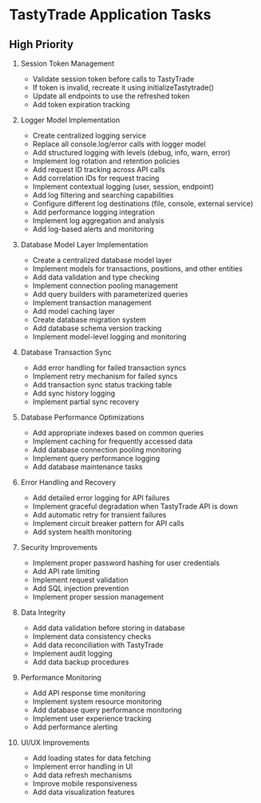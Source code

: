 # TastyTrade Application Tasks

## High Priority

1. Session Token Management
   - Validate session token before calls to TastyTrade
   - If token is invalid, recreate it using initializeTastytrade()
   - Update all endpoints to use the refreshed token
   - Add token expiration tracking

2. Logger Model Implementation
   - Create centralized logging service
   - Replace all console.log/error calls with logger model
   - Add structured logging with levels (debug, info, warn, error)
   - Implement log rotation and retention policies
   - Add request ID tracking across API calls
   - Add correlation IDs for request tracing
   - Implement contextual logging (user, session, endpoint)
   - Add log filtering and searching capabilities
   - Configure different log destinations (file, console, external service)
   - Add performance logging integration
   - Implement log aggregation and analysis
   - Add log-based alerts and monitoring

3. Database Model Layer Implementation
   - Create a centralized database model layer
   - Implement models for transactions, positions, and other entities
   - Add data validation and type checking
   - Implement connection pooling management
   - Add query builders with parameterized queries
   - Implement transaction management
   - Add model caching layer
   - Create database migration system
   - Add database schema version tracking
   - Implement model-level logging and monitoring

4. Database Transaction Sync
   - Add error handling for failed transaction syncs
   - Implement retry mechanism for failed syncs
   - Add transaction sync status tracking table
   - Add sync history logging
   - Implement partial sync recovery

5. Database Performance Optimizations
   - Add appropriate indexes based on common queries
   - Implement caching for frequently accessed data
   - Add database connection pooling monitoring
   - Implement query performance logging
   - Add database maintenance tasks

6. Error Handling and Recovery
   - Add detailed error logging for API failures
   - Implement graceful degradation when TastyTrade API is down
   - Add automatic retry for transient failures
   - Implement circuit breaker pattern for API calls
   - Add system health monitoring

7. Security Improvements
   - Implement proper password hashing for user credentials
   - Add API rate limiting
   - Implement request validation
   - Add SQL injection prevention
   - Implement proper session management

8. Data Integrity
   - Add data validation before storing in database
   - Implement data consistency checks
   - Add data reconciliation with TastyTrade
   - Implement audit logging
   - Add data backup procedures

9. Performance Monitoring
   - Add API response time monitoring
   - Implement system resource monitoring
   - Add database query performance monitoring
   - Implement user experience tracking
   - Add performance alerting

10. UI/UX Improvements
    - Add loading states for data fetching
    - Implement error handling in UI
    - Add data refresh mechanisms
    - Improve mobile responsiveness
    - Add data visualization features
